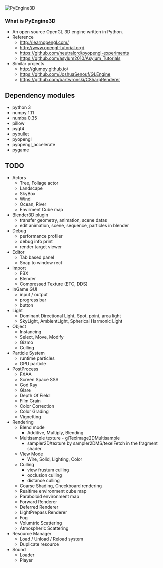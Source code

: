 ![PyEngine3D](https://github.com/ubuntunux/PyEngine3D/blob/master/PyEngine3D.png)

### What is PyEngine3D
* An open source OpenGL 3D engine written in Python.
* Reference
    - http://learnopengl.com/
    - http://www.opengl-tutorial.org/
    - https://github.com/neutralord/pyopengl-experiments
    - https://github.com/asylum2010/Asylum_Tutorials
* Similar projects
    - http://glumpy.github.io/
    - https://github.com/JoshuaSenouf/GLEngine
    - https://github.com/bartwronski/CSharpRenderer

## Dependency modules
 - python 3
 - numpy 1.11
 - numba 0.35
 - pillow
 - pyqt4
 - pybullet
 - pyopengl
 - pyopengl_accelerate
 - pygame

## TODO
* Actors
    - Tree, Foliage actor
    - Landscape
    - SkyBox
    - Wind
    - Ocean, River
    - Envirment Cube map
* Blender3D plugin
    - transfer geometry, animation, scene datas
    - edit animation, scene, sequence, particles in blender
* Debug
    - performance profiler
    - debug info print
    - render target viewer
* Editor
    - Tab based panel
    - Snap to window rect
* Import
    - FBX
    - Blender
    - Compressed Texture (ETC, DDS)
* InGame GUI
    - input / output
    - progress bar
    - button
* Light
    - Dominant Directional Light, Spot, point, area light
    - SkyLight, AmbientLight, Spherical Harmonic Light
* Object
    - Instancing
    - Select, Move, Modify
    - Gizmo
    - Culling
* Particle System
    - runtime particles
    - GPU particle
* PostProcess
    - FXAA
    - Screen Space SSS
    - God Ray
    - Glare
    - Depth Of Field
    - Film Grain
    - Color Correction
    - Color Grading
    - Vignetting
* Rendering
    - Blend mode
        - Additive, Multiply, Blending
    - Multisample texture - glTexImage2DMultisample
        - sampler2D/texture by sampler2DMS/texelFetch in the fragment shader
    - View Mode
        - Wire, Solid, Lighting, Color
    - Culling
        - view frustum culling
        - occlusion culling
        - distance culling
    - Coarse Shading, Checkboard rendering
    - Realtime environment cube map
    - Paraboloid environment map
    - Forward Renderer
    - Deferred Renderer
    - LightPrepass Renderer
    - Fog
    - Volumtric Scattering
    - Atmospheric Scattering
* Resource Manager
    - Load / Unload / Reload system
    - Duplicate resource
* Sound
    - Loader
    - Player

